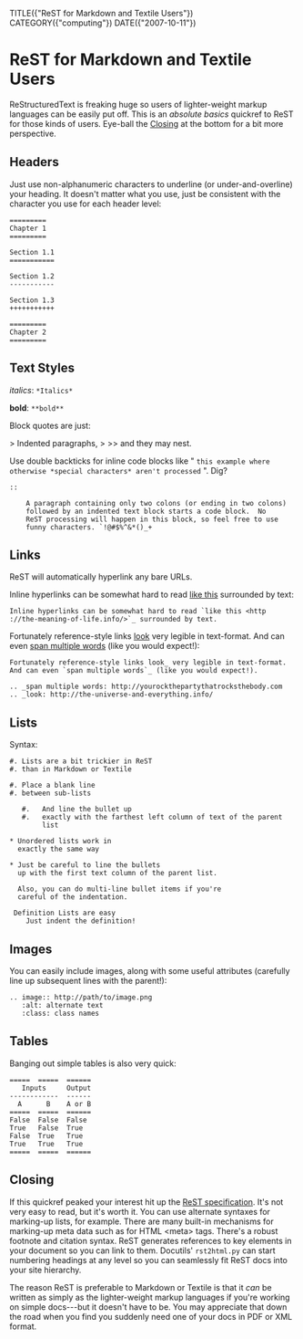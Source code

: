 TITLE({"ReST for Markdown and Textile Users"})
CATEGORY({"computing"})
DATE({"2007-10-11"})

ReST for Markdown and Textile Users
===================================

ReStructuredText is freaking huge so users of lighter-weight markup
languages can be easily put off. This is an *absolute basics* quickref
to ReST for those kinds of users. Eye-ball the
[Closing](rest-for-markdown-and-textile-users.html#closing) at the
bottom for a bit more perspective.

Headers
-------

Just use non-alphanumeric characters to underline (or
under-and-overline) your heading. It doesn\'t matter what you use, just
be consistent with the character you use for each header level:

```
=========
Chapter 1
=========

Section 1.1
===========

Section 1.2
-----------

Section 1.3
+++++++++++

=========
Chapter 2
=========
```

Text Styles
-----------

*italics*: `*Italics*`

**bold**: `**bold**`

Block quotes are just:

\> Indented paragraphs, \> \>\> and they may nest.

Use double backticks for inline code blocks like \"
`this example where otherwise *special characters* aren't processed` \".
Dig?

```
::

    A paragraph containing only two colons (or ending in two colons)
    followed by an indented text block starts a code block.  No
    ReST processing will happen in this block, so feel free to use
    funny characters. `!@#$%^&*()_+
```

Links
-----

ReST will automatically hyperlink any bare URLs.

Inline hyperlinks can be somewhat hard to read [like
this](http://the-meaning-of-life.info/) surrounded by text:

    Inline hyperlinks can be somewhat hard to read `like this <http
    ://the-meaning-of-life.info/>`_ surrounded by text.

Fortunately reference-style links
[look](http://the-universe-and-everything.info/) very legible in
text-format. And can even [span multiple
words](http://yourockthepartythatrocksthebody.com) (like you would
expect!):

    Fortunately reference-style links look_ very legible in text-format.
    And can even `span multiple words`_ (like you would expect!).

    .. _span multiple words: http://yourockthepartythatrocksthebody.com
    .. _look: http://the-universe-and-everything.info/

Lists
-----

Syntax:

```
#. Lists are a bit trickier in ReST
#. than in Markdown or Textile

#. Place a blank line
#. between sub-lists

   #.   And line the bullet up
   #.   exactly with the farthest left column of text of the parent
        list

* Unordered lists work in
  exactly the same way

* Just be careful to line the bullets
  up with the first text column of the parent list.

  Also, you can do multi-line bullet items if you're
  careful of the indentation.

 Definition Lists are easy
    Just indent the definition!
```

Images
------

You can easily include images, along with some useful attributes
(carefully line up subsequent lines with the parent!):

```
.. image:: http://path/to/image.png
   :alt: alternate text
   :class: class names
```

Tables
------

Banging out simple tables is also very quick:

```
=====  =====  ======
   Inputs     Output
------------  ------
  A      B    A or B
=====  =====  ======
False  False  False
True   False  True
False  True   True
True   True   True
=====  =====  ======
```

Closing
-------

If this quickref peaked your interest hit up the [ReST
specification](http://docutils.sourceforge.net/rst.html). It\'s not very
easy to read, but it\'s worth it. You can use alternate syntaxes for
marking-up lists, for example. There are many built-in mechanisms for
marking-up meta data such as for HTML \<meta\> tags. There\'s a robust
footnote and citation syntax. ReST generates references to key elements
in your document so you can link to them. Docutils\' `rst2html.py` can
start numbering headings at any level so you can seamlessly fit ReST
docs into your site hierarchy.

The reason ReST is preferable to Markdown or Textile is that it *can* be
written as simply as the lighter-weight markup languages if you\'re
working on simple docs\-\--but it doesn\'t have to be. You may
appreciate that down the road when you find you suddenly need one of
your docs in PDF or XML format.

